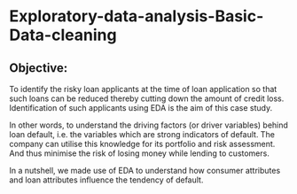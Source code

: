 # Exploratory-data-analysis-Basic-Data-cleaning

## Objective:
To identify the risky loan applicants at the time of loan application so that such loans can be reduced thereby cutting down the amount of credit loss. Identification of such applicants using EDA is the aim of this case study.

In other words, to understand the driving factors (or driver variables) behind loan default, i.e. the variables which are strong indicators of default. The company can utilise this knowledge for its portfolio and risk assessment. And thus minimise the risk of losing money while lending to customers.

In a nutshell, we made use of EDA to understand how consumer attributes and loan attributes influence the tendency of default.
